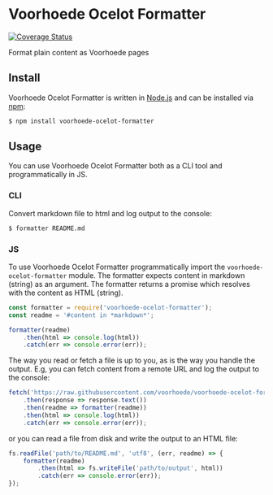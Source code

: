 # Voorhoede Ocelot Formatter

[![Coverage Status](https://coveralls.io/repos/github/voorhoede/voorhoede-ocelot-formatter/badge.svg?branch=master)](https://coveralls.io/github/voorhoede/voorhoede-ocelot-formatter?branch=master)

Format plain content as Voorhoede pages

## Install

Voorhoede Ocelot Formatter is written in [Node.js](http://nodejs.org/) and can be installed via [npm](https://npmjs.org/):

```bash
$ npm install voorhoede-ocelot-formatter
```

## Usage

You can use Voorhoede Ocelot Formatter both as a CLI tool and programmatically in JS.

### CLI

Convert markdown file to html and log output to the console:

```bash
$ formatter README.md
```

### JS

To use Voorhoede Ocelot Formatter programmatically import the `voorhoede-ocelot-formatter` module.
The formatter expects content in markdown (string) as an argument.
The formatter returns a promise which resolves with the content as HTML (string).

```javascript
const formatter = require('voorhoede-ocelot-formatter');
const readme = '#content in *markdown*';

formatter(readme)
    .then(html => console.log(html))
    .catch(err => console.error(err));
```

The way you read or fetch a file is up to you, as is the way you handle the output.
E.g, you can fetch content from a remote URL and log the output to the console:

```javascript
fetch('https://raw.githubusercontent.com/voorhoede/voorhoede-ocelot-formatter/master/README.md')
    .then(response => response.text())
    .then(readme => formatter(readme))
    .then(html => console.log(html))
    .catch(err => console.error(err));
```

or you can read a file from disk and write the output to an HTML file:

```javascript
fs.readFile('path/to/README.md', 'utf8', (err, readme) => {
    formatter(readme)
        .then(html => fs.writeFile('path/to/output', html))
        .catch(err => console.error(err));
});
```
